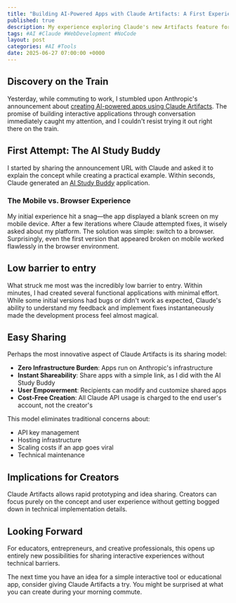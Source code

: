 ```yaml
---
title: "Building AI-Powered Apps with Claude Artifacts: A First Experience"
published: true
description: My experience exploring Claude's new Artifacts feature for creating instant shareable AI applications
tags: #AI #Claude #WebDevelopment #NoCode
layout: post
categories: #AI #Tools
date: 2025-06-27 07:00:00 +0000
---
```


## Discovery on the Train

Yesterday, while commuting to work, I stumbled upon Anthropic's announcement about [creating AI-powered apps using Claude Artifacts](https://www.anthropic.com/news/build-artifacts). The promise of building interactive applications through conversation immediately caught my attention, and I couldn't resist trying it out right there on the train.

## First Attempt: The AI Study Buddy

I started by sharing the announcement URL with Claude and asked it to explain the concept while creating a practical example. Within seconds, Claude generated an [AI Study Buddy](https://claude.ai/public/artifacts/91da6736-672f-4f63-977c-57c798d04255) application.

### The Mobile vs. Browser Experience

My initial experience hit a snag—the app displayed a blank screen on my mobile device. After a few iterations where Claude attempted fixes, it wisely asked about my platform. The solution was simple: switch to a browser. Surprisingly, even the first version that appeared broken on mobile worked flawlessly in the browser environment.

## Low barrier to entry

What struck me most was the incredibly low barrier to entry. Within minutes, I had created several functional applications with minimal effort. While some initial versions had bugs or didn't work as expected, Claude's ability to understand my feedback and implement fixes instantaneously made the development process feel almost magical.

## Easy Sharing 

Perhaps the most innovative aspect of Claude Artifacts is its sharing model:

- **Zero Infrastructure Burden**: Apps run on Anthropic's infrastructure
- **Instant Shareability**: Share apps with a simple link, as I did with the AI Study Buddy
- **User Empowerment**: Recipients can modify and customize shared apps
- **Cost-Free Creation**: All Claude API usage is charged to the end user's account, not the creator's

This model eliminates traditional concerns about:
- API key management
- Hosting infrastructure
- Scaling costs if an app goes viral
- Technical maintenance

## Implications for Creators

Claude Artifacts allows rapid prototyping and idea sharing. Creators can focus purely on the concept and user experience without getting bogged down in technical implementation details. 

## Looking Forward

For educators, entrepreneurs, and creative professionals, this opens up entirely new possibilities for sharing interactive experiences without technical barriers.

The next time you have an idea for a simple interactive tool or educational app, consider giving Claude Artifacts a try. You might be surprised at what you can create during your morning commute.






